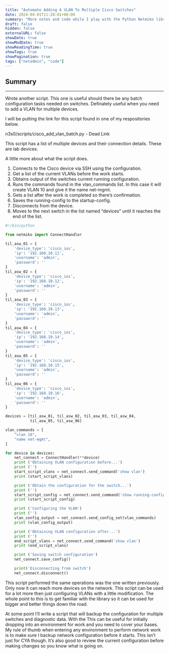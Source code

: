 ```yaml
---
title: "Automate Adding A VLAN To Multiple Cisco Switches"
date: 2024-04-01T11:28:01+06:00
summary: "More notes and code while I play with the Python Netmiko library."
draft: false
hidden: false
externalURL: false
showDate: true
showModDate: true
showReadingTime: true
showTags: true
showPagination: true
tags: ["netadmin", "code"]
---
```


## Summary
---

Wrote another script. This one is useful should there be any batch 
configuration tasks needed on switches. Definately useful when you need 
to add a VLAN for multiple devices.

I will be putting the link for this script found in one of my 
respositories below.

n3s0/scripts/cisco_add_vlan_batch.py - Dead Link

This script has a list of multiple devices and their connection details. 
These are lab devices.

A little more about what the script does.

1. Connects to the Cisco device via SSH using the configuration.
2. Get a list of the current VLANs before the work starts.
3. Obtains output of the switches current running configuration.
4. Runs the commands found in the vlan_commands list. In this case it 
   will create VLAN 10 and give it the name net-mgmt.
5. Gets a list after the work is completed so there’s confirmation.
6. Saves the running-config to the startup-config.
7. Disconnects from the device.
8. Moves to the next switch in the list named “devices” until it 
   reaches the end of the list.

```python
#!/bin/python

from netmiko import ConnectHandler

til_asw_01 = {
    'device_type': 'cisco_ios',
    'ip': '192.168.10.11',
    'username': 'admin',
    'password': ''
}
til_asw_02 = {
    'device_type': 'cisco_ios',
    'ip': '192.168.10.12',
    'username': 'admin',
    'password': ''
}
til_asw_03 = {
    'device_type': 'cisco_ios',
    'ip': '192.168.10.13',
    'username': 'admin',
    'password': ''
}
til_asw_04 = {
    'device_type': 'cisco_ios',
    'ip': '192.168.10.14',
    'username': 'admin',
    'password': ''
}
til_asw_05 = {
    'device_type': 'cisco_ios',
    'ip': '192.168.10.15',
    'username': 'admin',
    'password': ''
}
til_asw_06 = {
    'device_type': 'cisco_ios',
    'ip': '192.168.10.16',
    'username': 'admin',
    'password': ''
}

devices = [til_asw_01, til_asw_02, til_asw_03, til_asw_04,
           til_asw_05, til_asw_06]

vlan_commands = [
    "vlan 10",
    "name net-mgmt",
]

for device in devices:
    net_connect = ConnectHandler(**device)
    print ('Obtaining VLAN configuration before...')
    print ('')
    start_script_vlans = net_connect.send_command('show vlan')
    print (start_script_vlans)

    print ('Obtain the configuration for the switch...')
    print ('')
    start_script_config = net_connect.send_command('show running-config')
    print (start_script_config)

    print ('Configuring the VLAN')
    print ('')
    vlan_config_output = net_connect.send_config_set(vlan_commands)
    print (vlan_config_output)

    print ('Obtaining VLAN configuration after...')
    print ('')
    end_script_vlans = net_connect.send_command('show vlan')
    print (end_script_vlans)

    print ('Saving switch configuration')
    net_connect.save_config()

    print('Disconnecting from switch')
    net_connect.disconnect()
```

This script performed the same operations was the one written 
previously. Only now it can reach more devices on the network. This 
script can be used for a lot more then just configuring VLANs with a 
little modification. The whole point to this is to get familiar with 
the library so it can be used for bigger and better things down the 
road.

At some point I’ll write a script that will backup the configuration 
for multiple switches and diagnostic data. With the This can be useful 
for initially dropping into an environment for work and you need to 
cover your bases. My rule of thumb when entering any environment to 
perform network work is to make sure I backup network configuration 
before it starts. This isn’t just for CYA though. It’s also good to 
review the current configuration before making changes so you know what 
is going on.